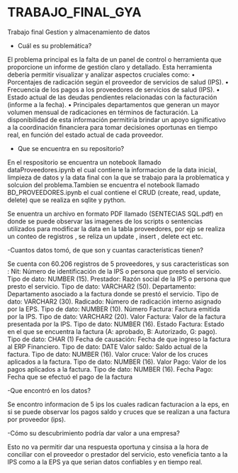 # TRABAJO_FINAL_GYA
 Trabajo final Gestion y almacenamiento de datos

- Cuál es su problemática?
  
El problema principal es la falta de un panel de control o herramienta que proporcione un informe de gestión claro y detallado. Esta herramienta debería permitir visualizar y analizar aspectos cruciales como:
• Porcentajes de radicación según el proveedor de servicios de salud (IPS). 
• Frecuencia de los pagos a los proveedores de servicios de salud (IPS). 
• Estado actual de las deudas pendientes relacionadas con la facturación (informe a la fecha).
• Principales departamentos que generan un mayor volumen mensual de radicaciones en términos de facturación.
La disponibilidad de esta información permitiría brindar un apoyo significativo a la coordinación financiera para tomar decisiones oportunas en tiempo real, en función
del estado actual de cada proveedor.

- Que se encuentra en su repositorio?

En el respositorio se encuentra un notebook llamado dataProveedores.ipynb el cual contiene la informacion de la data inicial, limpieza de datos y la data final con la que se trabajo para la problematica y solcuion del problema.Tambien se encuentra el notebook llamado BD_PROVEEDORES.ipynb el cual contiene el CRUD (create, read, update, delete) que se realiza en sqlite y python.

Se enuentra un archivo en formato PDF llamado (SENTECIAS SQL.pdf) en donde se puede observar las imagenes de los scripts o sentencias utilizados para modificar la data en la tabla proveedores, por ejp se realiza un conteo de registros , se reliza un update , insert , delete ect etc.

-Cuantos datos tomó, de que son y cuantas características tienen?

Se cuenta con 60.206 registros de 5 proveedores, y sus caracteristicas son :
Nit: Número de identificación de la IPS o persona que presto el servicio.
Tipo de dato: NUMBER (15).
Prestador: Razón social de la IPS o persona que presto el servicio.
Tipo de dato: VARCHAR2 (50).
Departamento: Departamento asociado a la factura donde se prestó el servicio.
Tipo de dato: VARCHAR2 (30).
Radicado: Número de radicación interno asignado por la EPS.
Tipo de dato: NUMBER (10). 
Número Factura: Factura emitida por la IPS.
Tipo de dato: VARCHAR2 (20).
Valor Factura: Valor de la factura presentada por la IPS.
Tipo de dato: NUMBER (16).
Estado Factura: Estado en el que se encuentra la factura (A: aprobado, B: Autorizado, G: pago).
Tipo de dato: CHAR (1)
Fecha de causación: Fecha de que ingreso la factura al ERP Financiero.
Tipo de dato: DATE
Valor saldo: Saldo actual de la factura.
Tipo de dato: NUMBER (16).
Valor cruce: Valor de los cruces aplicados a la factura.
Tipo de dato: NUMBER (16).
Valor Pago: Valor de los pagos aplicados a la factura.
Tipo de dato: NUMBER (16).
Fecha Pago: Fecha que se efectuó el pago de la factura

-Que encontró en los datos?

Se encontro informacion de 5 ips los cuales radican facturacion a la eps, en si se puede observar los pagos saldo y cruces que se realizan a una factura por proveedor (ips).

-Cómo su descubrimiento podría dar valor a una empresa?

Esto no va permitir dar una respuesta oportuna y cinsisa a la hora de conciliar con el proveedor o prestador del servicio, esto veneficia tanto a la IPS como a la EPS ya que serian datos confiables y en tiempo real.
